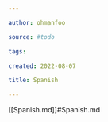 ```yaml
---

author: ohmanfoo

source: #todo

tags: 

created: 2022-08-07

title: Spanish

---
```

[[Spanish.md]]#Spanish.md
